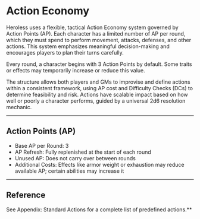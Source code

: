 # Action Economy
Heroless uses a flexible, tactical Action Economy system governed by Action Points (AP). Each character has a limited number of AP per round, which they must spend to perform movement, attacks, defenses, and other actions. This system emphasizes meaningful decision-making and encourages players to plan their turns carefully.

Every round, a character begins with 3 Action Points by default. Some traits or effects may temporarily increase or reduce this value.

The structure allows both players and GMs to improvise and define actions within a consistent framework, using AP cost and Difficulty Checks (DCs) to determine feasibility and risk. Actions have scalable impact based on how well or poorly a character performs, guided by a universal 2d6 resolution mechanic.

---
## Action Points (AP)
- Base AP per Round: 3
- AP Refresh: Fully replenished at the start of each round
- Unused AP: Does not carry over between rounds
- Additional Costs: Effects like armor weight or exhaustion may reduce available AP; certain abilities may increase it

---

## Reference
See Appendix: Standard Actions for a complete list of predefined actions.**